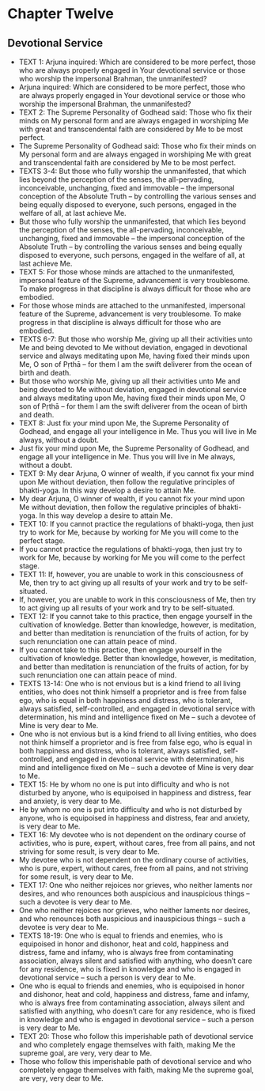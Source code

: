 # Chapter Twelve

## Devotional Service

- TEXT 1:
            Arjuna inquired: Which are considered to be more perfect, those who are always properly engaged in Your devotional service or those who worship the impersonal Brahman, the unmanifested?
- Arjuna inquired: Which are considered to be more perfect, those who are always properly engaged in Your devotional service or those who worship the impersonal Brahman, the unmanifested?
- TEXT 2:
            The Supreme Personality of Godhead said: Those who fix their minds on My personal form and are always engaged in worshiping Me with great and transcendental faith are considered by Me to be most perfect.
- The Supreme Personality of Godhead said: Those who fix their minds on My personal form and are always engaged in worshiping Me with great and transcendental faith are considered by Me to be most perfect.
- TEXTS 3-4:
            But those who fully worship the unmanifested, that which lies beyond the perception of the senses, the all-pervading, inconceivable, unchanging, fixed and immovable – the impersonal conception of the Absolute Truth – by controlling the various senses and being equally disposed to everyone, such persons, engaged in the welfare of all, at last achieve Me.
- But those who fully worship the unmanifested, that which lies beyond the perception of the senses, the all-pervading, inconceivable, unchanging, fixed and immovable – the impersonal conception of the Absolute Truth – by controlling the various senses and being equally disposed to everyone, such persons, engaged in the welfare of all, at last achieve Me.
- TEXT 5:
            For those whose minds are attached to the unmanifested, impersonal feature of the Supreme, advancement is very troublesome. To make progress in that discipline is always difficult for those who are embodied.
- For those whose minds are attached to the unmanifested, impersonal feature of the Supreme, advancement is very troublesome. To make progress in that discipline is always difficult for those who are embodied.
- TEXTS 6-7:
            But those who worship Me, giving up all their activities unto Me and being devoted to Me without deviation, engaged in devotional service and always meditating upon Me, having fixed their minds upon Me, O son of Pṛthā – for them I am the swift deliverer from the ocean of birth and death.
- But those who worship Me, giving up all their activities unto Me and being devoted to Me without deviation, engaged in devotional service and always meditating upon Me, having fixed their minds upon Me, O son of Pṛthā – for them I am the swift deliverer from the ocean of birth and death.
- TEXT 8:
            Just fix your mind upon Me, the Supreme Personality of Godhead, and engage all your intelligence in Me. Thus you will live in Me always, without a doubt.
- Just fix your mind upon Me, the Supreme Personality of Godhead, and engage all your intelligence in Me. Thus you will live in Me always, without a doubt.
- TEXT 9:
            My dear Arjuna, O winner of wealth, if you cannot fix your mind upon Me without deviation, then follow the regulative principles of bhakti-yoga. In this way develop a desire to attain Me.
- My dear Arjuna, O winner of wealth, if you cannot fix your mind upon Me without deviation, then follow the regulative principles of bhakti-yoga. In this way develop a desire to attain Me.
- TEXT 10:
            If you cannot practice the regulations of bhakti-yoga, then just try to work for Me, because by working for Me you will come to the perfect stage.
- If you cannot practice the regulations of bhakti-yoga, then just try to work for Me, because by working for Me you will come to the perfect stage.
- TEXT 11:
            If, however, you are unable to work in this consciousness of Me, then try to act giving up all results of your work and try to be self-situated.
- If, however, you are unable to work in this consciousness of Me, then try to act giving up all results of your work and try to be self-situated.
- TEXT 12:
            If you cannot take to this practice, then engage yourself in the cultivation of knowledge. Better than knowledge, however, is meditation, and better than meditation is renunciation of the fruits of action, for by such renunciation one can attain peace of mind.
- If you cannot take to this practice, then engage yourself in the cultivation of knowledge. Better than knowledge, however, is meditation, and better than meditation is renunciation of the fruits of action, for by such renunciation one can attain peace of mind.
- TEXTS 13-14:
            One who is not envious but is a kind friend to all living entities, who does not think himself a proprietor and is free from false ego, who is equal in both happiness and distress, who is tolerant, always satisfied, self-controlled, and engaged in devotional service with determination, his mind and intelligence fixed on Me – such a devotee of Mine is very dear to Me.
- One who is not envious but is a kind friend to all living entities, who does not think himself a proprietor and is free from false ego, who is equal in both happiness and distress, who is tolerant, always satisfied, self-controlled, and engaged in devotional service with determination, his mind and intelligence fixed on Me – such a devotee of Mine is very dear to Me.
- TEXT 15:
            He by whom no one is put into difficulty and who is not disturbed by anyone, who is equipoised in happiness and distress, fear and anxiety, is very dear to Me.
- He by whom no one is put into difficulty and who is not disturbed by anyone, who is equipoised in happiness and distress, fear and anxiety, is very dear to Me.
- TEXT 16:
            My devotee who is not dependent on the ordinary course of activities, who is pure, expert, without cares, free from all pains, and not striving for some result, is very dear to Me.
- My devotee who is not dependent on the ordinary course of activities, who is pure, expert, without cares, free from all pains, and not striving for some result, is very dear to Me.
- TEXT 17:
            One who neither rejoices nor grieves, who neither laments nor desires, and who renounces both auspicious and inauspicious things – such a devotee is very dear to Me.
- One who neither rejoices nor grieves, who neither laments nor desires, and who renounces both auspicious and inauspicious things – such a devotee is very dear to Me.
- TEXTS 18-19:
            One who is equal to friends and enemies, who is equipoised in honor and dishonor, heat and cold, happiness and distress, fame and infamy, who is always free from contaminating association, always silent and satisfied with anything, who doesn’t care for any residence, who is fixed in knowledge and who is engaged in devotional service – such a person is very dear to Me.
- One who is equal to friends and enemies, who is equipoised in honor and dishonor, heat and cold, happiness and distress, fame and infamy, who is always free from contaminating association, always silent and satisfied with anything, who doesn’t care for any residence, who is fixed in knowledge and who is engaged in devotional service – such a person is very dear to Me.
- TEXT 20:
            Those who follow this imperishable path of devotional service and who completely engage themselves with faith, making Me the supreme goal, are very, very dear to Me.
- Those who follow this imperishable path of devotional service and who completely engage themselves with faith, making Me the supreme goal, are very, very dear to Me.